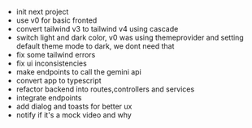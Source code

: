 - init next project
- use v0 for basic fronted
- convert tailwind v3 to tailwind v4 using cascade
- switch light and dark color, v0 was using themeprovider and setting default theme mode to dark, we dont need that
- fix some tailwind errors
- fix ui inconsistencies
- make endpoints to call the gemini api
- convert app to typescript
- refactor backend into routes,controllers and services
- integrate endpoints
- add dialog and toasts for better ux
- notify if it's a mock video and why
